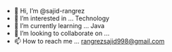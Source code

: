 - 👋 Hi, I’m @sajid-rangrez
- 👀 I’m interested in ... Technology
- 🌱 I’m currently learning ... Java
- 💞️ I’m looking to collaborate on ...
- 📫 How to reach me ... rangrezsajid998@gmail.com

<!---
sajid-rangrez/sajid-rangrez is a ✨ special ✨ repository because its `README.md` (this file) appears on your GitHub profile.
You can click the Preview link to take a look at your changes.
--->
